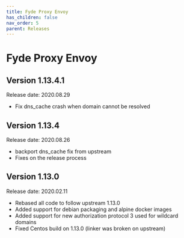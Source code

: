```yaml
---
title: Fyde Proxy Envoy
has_children: false
nav_order: 5
parent: Releases
---
```

# Fyde Proxy Envoy

## Version 1.13.4.1

Release date: 2020.08.29

- Fix dns_cache crash when domain cannot be resolved

## Version 1.13.4

Release date: 2020.08.26

- backport dns_cache fix from upstream
- Fixes on the release process

## Version 1.13.0

Release date: 2020.02.11

- Rebased all code to follow upstream 1.13.0
- Added support for debian packaging and alpine docker images
- Added support for new authorization protocol 3 used for wildcard domains
- Fixed Centos build on 1.13.0 (linker was broken on upstream)
